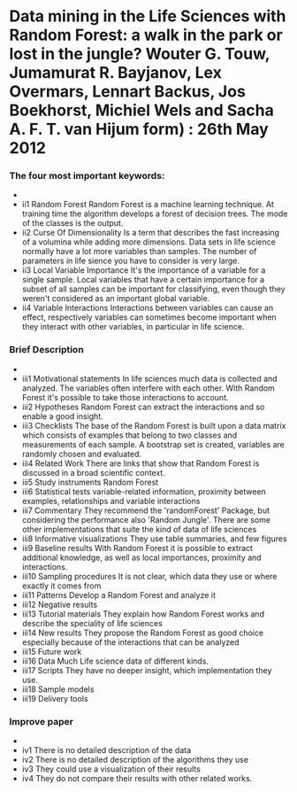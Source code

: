 <h1>Data mining in the Life Sciences with Random Forest: a walk in the park or lost in the jungle?
Wouter G. Touw, Jumamurat R. Bayjanov, Lex Overmars, Lennart Backus, Jos Boekhorst, Michiel Wels and Sacha A. F. T. van Hijum
 form) : 26th May 2012</h1>

<h3>The four most important keywords:</h3>
<ul><li>
</li><li>ii1 Random Forest
Random Forest is a machine learning technique. At training time the algorithm develops a forest of decision trees. The mode of the classes is the output.

</li><li>ii2 Curse Of Dimensionality
Is a term that describes the fast increasing of a volumina while adding more dimensions. Data sets in life science normally have a lot more variables than samples. The number of parameters in life sience you have to consider is very large.

</li><li>ii3 Local Variable Importance
It's the importance of a variable for a single sample. Local variables that have a certain importance for a subset of all samples can be important for classifying, even though they weren't considered as an important global variable.

</li><li>ii4 Variable Interactions
Interactions between variables can cause an effect, respectively variables can sometimes become important when they interact with other variables, in particular in life science.
</li></ul>
<h3>Brief Description</h3>
<ul><li>
</li><li>iii1  Motivational statements
In life sciences much data is collected and analyzed. The variables often interfere with each other. With Random Forest it's possible to take those interactions to account.
</li><li>iii2  Hypotheses
Random Forest can extract the interactions and so enable a good insight.
</li><li>iii3  Checklists
The base of the Random Forest is built upon a data matrix which consists of examples that belong to two classes and measurements of each sample. A bootstrap set is created, variables are randomly chosen and evaluated.
</li><li>iii4  Related Work
There are links that show that Random Forest is discussed in a broad scientific context.
</li><li>iii5  Study instruments
Random Forest
</li><li>iii6  Statistical tests
variable-related information, proximity between examples, relationships and variable interactions
</li><li>iii7  Commentary
They recommend the 'randomForest' Package, but considering the performance also 'Random Jungle'. There are some other implementations that suite the kind of data of life sciences
</li><li>iii8  Informative visualizations
They use table summaries, and few figures
</li><li>iii9  Baseline results
With Random Forest it is possible to extract additional knowledge, as well as local importances, proximity and interactions. 
</li><li>iii10 Sampling procedures
It is not clear, which data they use or where exactly it comes from
</li><li>iii11 Patterns
Develop a Random Forest and analyze it
</li><li>iii12 Negative results
</li><li>iii13 Tutorial materials
They explain how Random Forest works and describe the speciality of life sciences
</li><li>iii14 New results 
They propose the Random Forest as good choice especially because of the interactions that can be analyzed
</li><li>iii15 Future work
</li><li>iii16 Data 
Much Life science data of different kinds.
</li><li>iii17 Scripts
They have no deeper insight, which implementation they use.
</li><li>iii18 Sample models
</li><li>iii19 Delivery tools 
</li></ul>
<h3>Improve paper</h3>
<ul><li>
</li><li>iv1 There is no detailed description of the data
</li><li>iv2 There is no detailed description of the algorithms they use
</li><li>iv3 They could use a visualization of their results
</li><li>iv4 They do not compare their results with other related works.
</li></ul>


